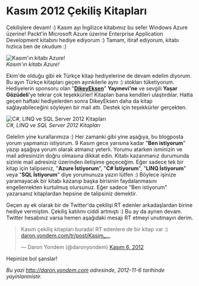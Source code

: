 # Kasım 2012 Çekiliş Kitapları
Çekilişlere devam! :) Kasım ayı İngilizce kitabımız bu sefer Windows
Azure üzerine! Packt'in Microsoft Azure üzerine Enterprise Application
Development kitabını hediye ediyorum :) Tamam, itiraf ediyorum, kitabı
hızlıca ben de okudum :)

![Kasım'ın kitabı
Azure!](media/Kasim_2012_Cekilis_Kitaplari/azure.jpg)\
*Kasım'ın kitabı Azure!*

Ekim'de olduğu gibi ek Türkçe kitap hediyelerine de devam edelim
diyorum. Bu ayın Türkçe kitapları geçen ayınkilerle aynı :) stokları
tüketiyorum. Hediyelerin sponsoru olan
"[**DikeyEksen**](http://www.dikeyeksen.com/)" **Yayınevi'ne** ve
sevgili **Yaşar Gözüdeli**'ye tekrar çok teşekkürler! Kitapları bana
kendileri ulaştırdılar. Hatta geçen haftaki hediyelerden sonra
DikeyEksen daha da kitap sağlayabileceğini söyleyen bir mail attı.
Destek için teşekkürler gerçekten.

![C\#, LINQ ve SQL Server 2012
Kitapları](media/Kasim_2012_Cekilis_Kitaplari/kitaplar.jpg)\
*C\#, LINQ ve SQL Server 2012 Kitapları*

Gelelim yine kurallarımıza :) Her zamanki gibi yine aşağıya, bu
blogposta yorum yapmanızı istiyorum. 9 Kasım gece yarısına kadar "**Ben
istiyorum**" yazıp aşağıya yorum olarak atmanız yeterli. Yorumu atarken
isminizin ve mail adresinizin doğru olmasına dikkat edin. Kitabı
kazanmanız durumunda sizinle mail adresiniz üzerinden iletişime
geçeceğim. Eğer sadece tek bir kitap için talipseniz, "**Azure
İstiyorum**", "**C\# İstiyorum**", "**LINQ İstiyorum**" veya "**SQL
İstiyorum**" diye yorumunuza yazın lütfen :) Böylece işinize yaramayacak
bir kitabı kazanıp başka birisinin faydalanmasını engellemekten
kurtulmuş olursunuz. Eğer sadece "Ben istiyorum" yazarsanız kitaplardan
hepsine de talipsiniz demektir.

Geçen ay ek olarak bir de Twitter'da çekilişi RT edenler arkadaşlardan
birine hediye vermiştim. Çekiliş katılımı ciddi artmıştı :) Bu ay da
aynen devam. Twitter hesabınız varsa hemen aşağıdaki mesajı RT etmeyi
unutmayın derim.

> Kasım çekiliş kitapları burada! RT edenlere de bir kitap var :)
> [daron.yondem.com/tr/post/Kasim\_…](http://t.co/pPGAsFLz "http://daron.yondem.com/tr/post/Kasim_2012_Cekilis_Kitaplari")
>
> — Daron Yondem (@daronyondem) [Kasım 6,
> 2012](https://twitter.com/daronyondem/status/265853015871873024)

Hepinize bol şanslar!



*Bu yazi http://daron.yondem.com adresinde, 2012-11-6 tarihinde yayinlanmistir.*
